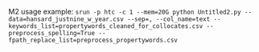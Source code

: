 M2 usage example: `srun -p htc -c 1 --mem=20G python Untitled2.py --data=hansard_justnine_w_year.csv --sep=, --col_name=text --keywords_list=propertywords_cleaned_for_collocates.csv --preprocess_spelling=True --fpath_replace_list=preprocess_propertywords.csv`
